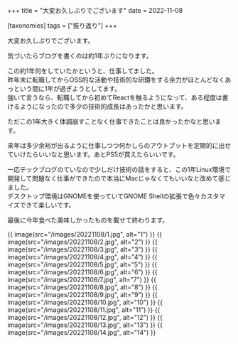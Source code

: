 +++
title = "大変お久しぶりでございます"
date = 2022-11-08

[taxonomies]
tags = ["振り返り"]
+++


大変お久しぶりでございます。  
<!-- more -->
気づいたらブログを書くのは約1年ぶりになります。

この約1年何をしていたかというと、仕事してました。  
昨年末に転職してからOSS的な活動や技術的な研鑽をする余力がほとんどなくあっという間に1年が過ぎようとしてます。  
強いて言うなら、転職してから初めてReactを触るようになって、ある程度は書けるようになったので多少の技術的成長はあったかと思います。  

ただこの1年大きく体調崩すことなく仕事できたことは良かったかなと思います。

来年は多少余裕が出るように仕事しつつ何かしらのアウトプットを定期的に出せていけたらいいなと思います。あとPS5が買えたらいいです。

一応テックブログのていなので少しだけ技術の話をすると、この1年Linux環境で開発して問題なく仕事ができたので本当にMacじゃなくてもいいなと改めて感じました。    
デスクトップ環境はGNOMEを使っていてGNOME Shellの拡張で色々カスタマイズできて楽しいです。

最後に今年食べた美味しかったものを載せて終わります。

{{ image(src="/images/20221108/1.jpg", alt="1") }}
{{ image(src="/images/20221108/2.jpg", alt="2") }}
{{ image(src="/images/20221108/3.jpg", alt="3") }}
{{ image(src="/images/20221108/4.jpg", alt="4") }}
{{ image(src="/images/20221108/5.jpg", alt="5") }}
{{ image(src="/images/20221108/6.jpg", alt="6") }}
{{ image(src="/images/20221108/7.jpg", alt="7") }}
{{ image(src="/images/20221108/8.jpg", alt="8") }}
{{ image(src="/images/20221108/9.jpg", alt="9") }}
{{ image(src="/images/20221108/10.jpg", alt="10") }}
{{ image(src="/images/20221108/11.jpg", alt="11") }}
{{ image(src="/images/20221108/12.jpg", alt="12") }}
{{ image(src="/images/20221108/13.jpg", alt="13") }}
{{ image(src="/images/20221108/14.jpg", alt="14") }}